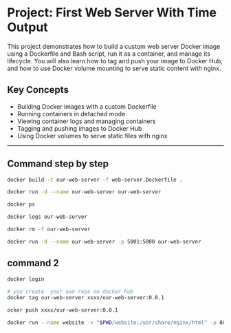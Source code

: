 # Project: First Web Server With Time Output

This project demonstrates how to build a custom web server Docker image using a Dockerfile and Bash script, run it as a container, and manage its lifecycle. You will also learn how to tag and push your image to Docker Hub, and how to use Docker volume mounting to serve static content with nginx.

## Key Concepts

- Building Docker images with a custom Dockerfile
- Running containers in detached mode
- Viewing container logs and managing containers
- Tagging and pushing images to Docker Hub
- Using Docker volumes to serve static files with nginx

---

## Command step by step

```bash
docker build -t our-web-server -f web-server.Dockerfile .

docker run -d --name our-web-server our-web-server

docker ps

docker logs our-web-server

docker rm -f our-web-server

docker run -d --name our-web-server -p 5001:5000 our-web-server
```

## command 2

```bash
docker login

# you create  your own repo on docker hub
docker tag our-web-server xxxx/our-web-server:0.0.1

ocker push xxxx/our-web-server:0.0.1

docker run --name website -v "$PWD/website:/usr/share/nginx/html" -p 8080:80 --rm nginx
```
